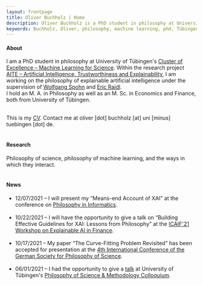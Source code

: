 ```yaml
---
layout: frontpage
title: Oliver Buchholz | Home
description: Oliver Buchholz is a PhD student in philosophy at University of Tübingen. 
keywords: Buchholz, Oliver, philosophy, machine learning, phd, Tübingen
---
```


<h4> About </h4>

I am a PhD student in philosophy at University of T&uuml;bingen's <a href = "https://uni-tuebingen.de/en/research/core-research/cluster-of-excellence-machine-learning/home/" target = "_blank">Cluster of Excellence &ndash; Machine Learning for Science</a>. Within the research project <a href = "https://uni-tuebingen.de/en/research/core-research/cluster-of-excellence-machine-learning/research/research/cluster-research-groups/ethics-philosophy-lab/projects/" target = "_blank">AITE &ndash; Artificial Intelligence, Trustworthiness and Explainability</a>, I am working on the philosophy of explainable artificial intelligence under the supervision of <a href="https://www.philosophie.uni-konstanz.de/ag-spohn/personen/prof-dr-wolfgang-spohn/" target="_blank">Wolfgang Spohn</a> and <a href="https://scholar.google.de/citations?user=MpJaE0wAAAAJ&hl=de" target="_blank">Eric Raidl</a>.<br> 
I hold an M. A. in Philosophy as well as an M. Sc. in Economics and Finance, both from University of T&uuml;bingen.<br><br>

This is my <a href="assets/CV.pdf" target="_blank">CV</a>. Contact me at oliver [dot] buchholz [at] uni [minus] tuebingen [dot] de.<br><br>


<h4> Research </h4>

Philosophy of science, philosophy of machine learning, and the ways in which they interact.<br><br>


<h4> News </h4>

<ul>
<li> 12/07/2021 &ndash; I will present my &ldquo;Means-end Account of XAI&rdquo; at the conference on <a href="https://calculemus.org/fi6/" target="_blank">Philosophy in Informatics</a>.<br><br>
</li>
 
<li> 10/22/2021 &ndash; I will have the opportunity to give a talk on &ldquo;Building Effective Guidelines for XAI: Lessons from Philosophy&rdquo; at the <a href="https://ai-finance.org/" target="_blank">ICAIF'21</a> <a href="https://sites.google.com/view/2021-workshop-explainable-ai" target="_blank">Workshop on Explainable AI in Finance</a>.<br><br>
</li>
 
<li> 10/17/2021 &ndash; My paper &ldquo;The Curve-Fitting Problem Revisited&rdquo; has been accepted for presentation at the <a href="https://www.wissphil.de/gwp2022/" target="_blank">4th International Conference of the German Society for Philosophy of Science</a>.<br><br>
</li>
 
<li> 06/01/2021 &ndash; I had the opportunity to give a <a href="https://www.youtube.com/watch?v=gJqGN2Las0s" target="_blank">talk</a> at University of T&uuml;bingen's <a href="https://www.youtube.com/watch?v=9axjY4VCXH4&list=PLsY-pzz3J1IROY5FmJe8pdg7ni72Vzk0k" target="_blank">Philosophy of Science &amp; Methodology Colloquium</a>.<br><br>
</li>
</ul>
